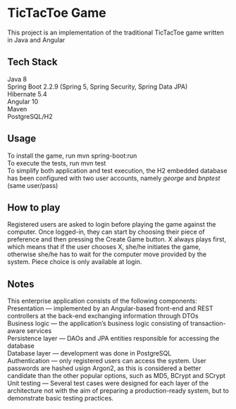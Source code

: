 # TicTacToe Game

This project is an implementation of the traditional TicTacToe game written in Java and Angular


## Tech Stack

Java 8\
Spring Boot 2.2.9 (Spring 5, Spring Security, Spring Data JPA)\
Hibernate 5.4\
Angular 10\
Maven\
PostgreSQL/H2


## Usage

To install the game, run mvn spring-boot:run\
To execute the tests, run mvn test\
To simplify both application and test execution, the H2 embedded database has been configured with two user accounts, namely *george* and *bnptest* (same user/pass)


## How to play
Registered users are asked to login before playing the game against the computer. Once logged-in, they can start by choosing their piece of preference and then pressing the Create Game button. 
X always plays first, which means that if the user chooses X, she/he initiates the game, otherwise she/he has to wait for the computer move provided by the system. Piece choice is only available at login.


## Notes
This enterprise application consists of the following components:\
Presentation — implemented by an Angular-based front-end and REST controllers at the back-end exchanging information through DTOs\
Business logic — the application’s business logic consisting of transaction-aware services\
Persistence layer —  DAOs and JPA entities responsible for accessing the database\
Database layer — development was done in PostgreSQL\
Authentication — only registered users can access the system. User passwords are hashed usign Argon2, as this is considered a better candidate than the other popular options, such as MD5, BCrypt and SCrypt\
Unit testing — Several test cases were designed for each layer of the architecture not with the aim of preparing a production-ready system, but to demonstrate basic testing  practices.

